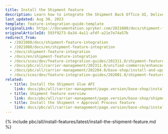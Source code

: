 ```yaml
---
title: Install the Shipment feature
description: Learn how to integrate the Shipment Back Office UI, Delivery method per store and Shipment data import functionalities in your project.
last_updated: Aug 30, 2023
template: feature-integration-guide-template
originalLink: https://documentation.spryker.com/2021080/docs/shipment-feature-integration
originalArticleId: 593f9273-8a34-4a11-afdf-a21e7e74a57b
redirect_from:
  - /2021080/docs/shipment-feature-integration
  - /2021080/docs/en/shipment-feature-integration
  - /docs/shipment-feature-integration
  - /docs/en/shipment-feature-integration
  - /docs/scos/dev/feature-integration-guides/202311.0/shipment-feature-integration.html
  - /docs/pbc/all/carrier-management/202311.0/unified-commerce/enhanced-click-and-collect/install-and-upgrade/install-the-shipment-feature.html  
  - /docs/pbc/all/carrier-management/202204.0/base-shop/install-and-upgrade/install-features/install-the-shipment-feature.html
  - /docs/scos/dev/feature-integration-guides/202001.0/shipment-feature-integration.html
related:
  - title: Install the Shipment Glue API
    link: docs/pbc/all/carrier-management/page.version/base-shop/install-and-upgrade/install-features/install-the-shipment-feature.html
  - title: Shipment feature overview
    link: docs/pbc/all/carrier-management/page.version/base-shop/shipment-feature-overview.html
  - title: Install the Shipment + Approval Process feature
    link: docs/pbc/all/carrier-management/page.version/base-shop/install-and-upgrade/install-features/install-the-shipment-approval-process-feature.html
---
```


{% include pbc/all/install-features/latest/install-the-shipment-feature.md %} <!-- To edit, see /_includes/pbc/all/install-features/202311.0/install-the-shipment-feature.md -->

